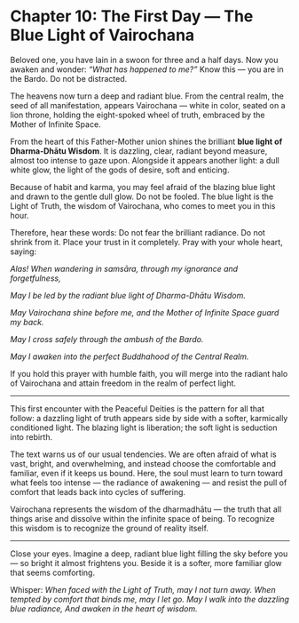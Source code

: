 # Chapter 10: The First Day — The Blue Light of Vairochana

Beloved one, you have lain in a swoon for three and a half days. Now you awaken and wonder: *“What has happened to me?”* Know this — you are in the Bardo. Do not be distracted.

The heavens now turn a deep and radiant blue. From the central realm, the seed of all manifestation, appears Vairochana — white in color, seated on a lion throne, holding the eight-spoked wheel of truth, embraced by the Mother of Infinite Space.

From the heart of this Father-Mother union shines the brilliant **blue light of Dharma-Dhātu Wisdom**. It is dazzling, clear, radiant beyond measure, almost too intense to gaze upon. Alongside it appears another light: a dull white glow, the light of the gods of desire, soft and enticing.

Because of habit and karma, you may feel afraid of the blazing blue light and drawn to the gentle dull glow. Do not be fooled. The blue light is the Light of Truth, the wisdom of Vairochana, who comes to meet you in this hour.

Therefore, hear these words: Do not fear the brilliant radiance. Do not shrink from it. Place your trust in it completely. Pray with your whole heart, saying:

*Alas! When wandering in samsāra, through my ignorance and forgetfulness,*

*May I be led by the radiant blue light of Dharma-Dhātu Wisdom.*

*May Vairochana shine before me, and the Mother of Infinite Space guard my back.*

*May I cross safely through the ambush of the Bardo.*

*May I awaken into the perfect Buddhahood of the Central Realm.*

If you hold this prayer with humble faith, you will merge into the radiant halo of Vairochana and attain freedom in the realm of perfect light.

---

This first encounter with the Peaceful Deities is the pattern for all that follow: a dazzling light of truth appears side by side with a softer, karmically conditioned light. The blazing light is liberation; the soft light is seduction into rebirth.

The text warns us of our usual tendencies. We are often afraid of what is vast, bright, and overwhelming, and instead choose the comfortable and familiar, even if it keeps us bound. Here, the soul must learn to turn toward what feels too intense — the radiance of awakening — and resist the pull of comfort that leads back into cycles of suffering.

Vairochana represents the wisdom of the dharmadhātu — the truth that all things arise and dissolve within the infinite space of being. To recognize this wisdom is to recognize the ground of reality itself.

---

Close your eyes. Imagine a deep, radiant blue light filling the sky before you — so bright it almost frightens you. Beside it is a softer, more familiar glow that seems comforting.

Whisper:
*When faced with the Light of Truth, may I not turn away.
When tempted by comfort that binds me, may I let go.
May I walk into the dazzling blue radiance,
And awaken in the heart of wisdom.*
